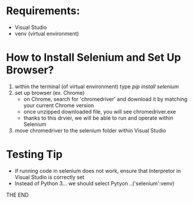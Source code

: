 # Requirements:
- Visual Studio
- venv (virtual environment)

# How to Install Selenium and Set Up Browser?
1. within the terminal (of virtual environment) type *pip install selenium*
2. set up browser (ex. Chrome)
    - on Chrome, search for 'chromedriver' and download it by matching your current Chrome version
    - once unzipped downloaded file, you will see chromedriver.exe
    - thanks to this drvier, we will be able to run and operate within Selenium
3. move chromedriver to the selenium folder within Visual Studio

# Testing Tip
- if running code in selenium does not work, ensure that Interpretor in Visual Studio is correctly set
- Instead of Python 3... we should select Pytyon ..('selenium':venv)

THE END
